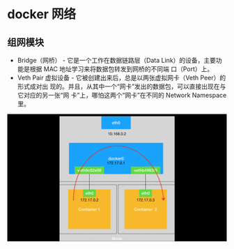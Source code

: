 # docker 网络

## 组网模块
* Bridge（网桥） - 它是一个工作在数据链路层（Data Link）的设备，主要功能是根据 MAC 地址学习来将数据包转发到网桥的不同端
口（Port）上。
* Veth Pair 虚拟设备 - 它被创建出来后，总是以两张虚拟网卡（Veth Peer）的形式成对出
现的。并且，从其中一个“网卡”发出的数据包，可以直接出现在与它对应的另一张“网
卡”上，哪怕这两个“网卡”在不同的 Network Namespace 里。

![docker通信图](image/network/docker0.jpg)
